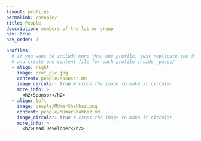 ```yaml
---
layout: profiles
permalink: /people/
title: People
description: members of the lab or group
nav: true
nav_order: 7

profiles:
  # if you want to include more than one profile, just replicate the following block
  # and create one content file for each profile inside _pages/
  - align: right
    image: prof_pic.jpg
    content: people/sponsor.md
    image_circular: true # crops the image to make it circular
    more_info: >
      <h2>Sponsor</h2>
  - align: left
    image: people/MUmarShahbaz.png
    content: people/MUmarShahbaz.md
    image_circular: true # crops the image to make it circular
    more_info: >
      <h2>Lead Developer</h2>
---
```

